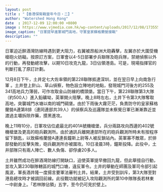 ```yaml
---
layout: post
title : "【香港保衛戰當年今日・二】"
author: "Watershed Hong Kong"
date  : 2017-12-09 12:00:00 +0800
image : https://www.vjmedia.com.hk/wp-content/uploads/2017/12/08/173555/201712_Onthisday_2-960x960.jpg
image_caption: "日軍提早進軍城門高地，守軍皇家蘇格蘭營接戰"
description: ""
---
```


日軍迫近醉酒灣防線時遇到更大阻力，右翼被昂船洲大砲轟擊，左翼亦於大圍受機槍砲火妨礙。按原訂方案，日軍會以4-5日部署步兵聯隊及砲兵隊，禁絕偵察以外的行動，再發動總攻擊，以期10日攻克九龍，3日佔領港島。可是，現場指揮官的判斷打亂了原訂計劃。

<!--more-->

12月8日下午，土井定七大佐率領的第228聯隊抵達深圳，並在翌日早上向南急行軍 。土井登上針山、草山偵察，物色設立陣地的地點，發現城門河後方的255及341高地兵力薄弱，可作攻取金山防線的橋頭堡。當日下午，第228聯隊第3大隊（約500人）進入鉛礦坳，英軍開火阻擊。晚上8時左右，土井下令第3大隊奪取高地，突襲城門水塘以南的城門碉堡。由於下雨後大霧茫茫，負責防守的皇家蘇格蘭營A連第8排（連同連部共39人）的偵察兵及巡邏隊並未察覺日軍已漸漸靠近並渡過主壩拆除炸藥，摸黑進攻。

晚上11時10分，日軍攻佔位處最北的401A號機槍堡，兵分兩路攻向西邊的402號機槍堡及更高的砲兵觀測所。由於通訊兵離開連部所在的砲兵觀測所時未有按程序留下鎖匙，以致蘇格蘭營A連連長鐘斯上尉等人被反鎖站內。英軍寡不敵眾，於排部發動的反擊失敗，砲兵觀測所亦被圍攻。10日凌晨3時，鐘斯投降。此役中，土井部隊只有兩人陣亡、數人負傷、卻俘虜20多人。

土井雖然成功在醉酒灣防線打開缺口，迫使英軍提早撤回九龍，但此舉擅自行動，並攻入第230聯隊轄區的城門口塘，違反軍令。土井的舉動在師團及軍司令部引起風波，軍長酒井隆一度揚言要軍法審判土井。結果，土井受到訓斥，第3大隊至對港島總攻時才被調回前線。此役戰功就被記入攻陷觀測所的第10中隊隊長若林東一中尉身上。「若林隊佔領」五字，至今仍可見於壁上。

<!--END-->